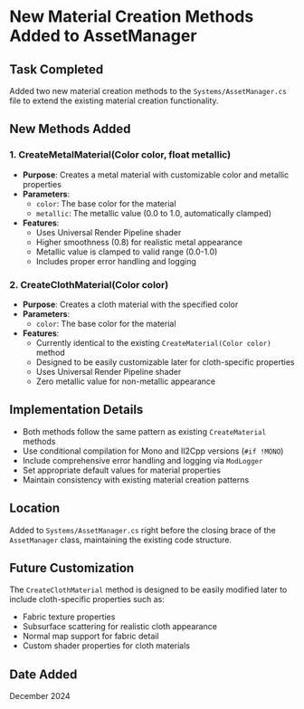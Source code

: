 # New Material Creation Methods Added to AssetManager

## Task Completed
Added two new material creation methods to the `Systems/AssetManager.cs` file to extend the existing material creation functionality.

## New Methods Added

### 1. CreateMetalMaterial(Color color, float metallic)
- **Purpose**: Creates a metal material with customizable color and metallic properties
- **Parameters**: 
  - `color`: The base color for the material
  - `metallic`: The metallic value (0.0 to 1.0, automatically clamped)
- **Features**:
  - Uses Universal Render Pipeline shader
  - Higher smoothness (0.8) for realistic metal appearance
  - Metallic value is clamped to valid range (0.0-1.0)
  - Includes proper error handling and logging

### 2. CreateClothMaterial(Color color)
- **Purpose**: Creates a cloth material with the specified color
- **Parameters**: 
  - `color`: The base color for the material
- **Features**:
  - Currently identical to the existing `CreateMaterial(Color color)` method
  - Designed to be easily customizable later for cloth-specific properties
  - Uses Universal Render Pipeline shader
  - Zero metallic value for non-metallic appearance

## Implementation Details
- Both methods follow the same pattern as existing `CreateMaterial` methods
- Use conditional compilation for Mono and Il2Cpp versions (`#if !MONO`)
- Include comprehensive error handling and logging via `ModLogger`
- Set appropriate default values for material properties
- Maintain consistency with existing material creation patterns

## Location
Added to `Systems/AssetManager.cs` right before the closing brace of the `AssetManager` class, maintaining the existing code structure.

## Future Customization
The `CreateClothMaterial` method is designed to be easily modified later to include cloth-specific properties such as:
- Fabric texture properties
- Subsurface scattering for realistic cloth appearance
- Normal map support for fabric detail
- Custom shader properties for cloth materials

## Date Added
December 2024
